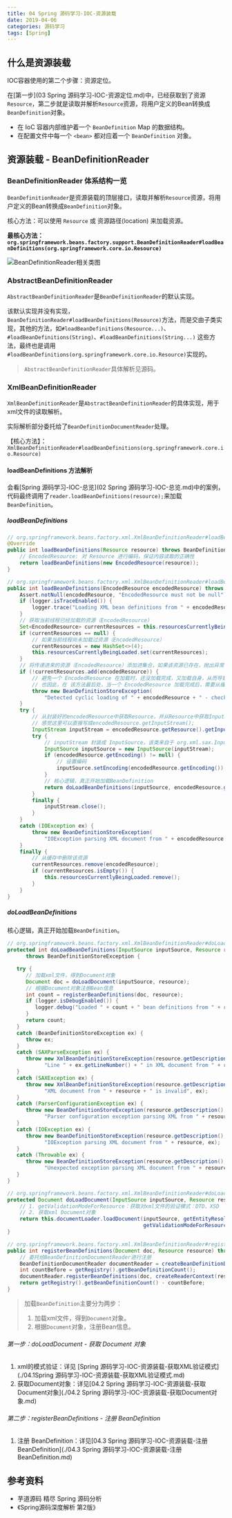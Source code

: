 ```yaml
---
title: 04 Spring 源码学习-IOC-资源装载
date: 2019-04-06
categories: 源码学习
tags: [Spring]
---
```


## 什么是资源装载

IOC容器使用的第二个步骤：资源定位。

在[第一步](03 Spring 源码学习-IOC-资源定位.md)中，已经获取到了资源`Resource`，第二步就是读取并解析`Resource`资源，将用户定义的Bean转换成`BeanDefinition`对象。

- 在 IoC 容器内部维护着一个 `BeanDefinition` Map 的数据结构。
- 在配置文件中每一个 `<bean>` 都对应着一个 `BeanDefinition` 对象。

## 资源装载 - BeanDefinitionReader

### BeanDefinitionReader 体系结构一览

`BeanDefinitionReader`是资源装载的顶层接口，读取并解析`Resource`资源，将用户定义的Bean转换成`BeanDefinition`对象。

核心方法：可以使用 `Resource` 或 资源路径(location) 来加载资源。

**最核心方法：`org.springframework.beans.factory.support.BeanDefinitionReader#loadBeanDefinitions(org.springframework.core.io.Resource)`**

![BeanDefinitionReader相关类图](images/BeanDefinitionReader相关类图.png)



### AbstractBeanDefinitionReader

`AbstractBeanDefinitionReader`是`BeanDefinitionReader`的默认实现。

该默认实现并没有实现，`BeanDefinitionReader#loadBeanDefinitions(Resource)`方法，而是交由子类实现，其他的方法，如`#loadBeanDefinitions(Resource...)`、`#loadBeanDefinitions(String)`、`#loadBeanDefinitions(String...)` 这些方法，最终也是调用`#loadBeanDefinitions(org.springframework.core.io.Resource)`实现的。

> `AbstractBeanDefinitionReader`具体解析见源码。

### XmlBeanDefinitionReader

`XmlBeanDefinitionReader`是`AbstractBeanDefinitionReader`的具体实现，用于xml文件的读取解析。

实际解析部分委托给了`BeanDefinitionDocumentReader`处理。

【核心方法】：`XmlBeanDefinitionReader#loadBeanDefinitions(org.springframework.core.io.Resource)`

#### loadBeanDefinitions 方法解析

会看[Spring 源码学习-IOC-总览](02 Spring 源码学习-IOC-总览.md)中的案例，代码最终调用了`reader.loadBeanDefinitions(resource);`来加载`BeanDefinition`。

##### loadBeanDefinitions

```java
// org.springframework.beans.factory.xml.XmlBeanDefinitionReader#loadBeanDefinitions(org.springframework.core.io.Resource)
@Override
public int loadBeanDefinitions(Resource resource) throws BeanDefinitionStoreException {
    // EncodedResource: 对 Resource 进行编码，保证内容读取的正确性
    return loadBeanDefinitions(new EncodedResource(resource));
}

// org.springframework.beans.factory.xml.XmlBeanDefinitionReader#loadBeanDefinitions(org.springframework.core.io.support.EncodedResource)
public int loadBeanDefinitions(EncodedResource encodedResource) throws BeanDefinitionStoreException {
    Assert.notNull(encodedResource, "EncodedResource must not be null");
    if (logger.isTraceEnabled()) {
        logger.trace("Loading XML bean definitions from " + encodedResource);
    }
    // 获取当前线程已经加载的资源（EncodedResource）
    Set<EncodedResource> currentResources = this.resourcesCurrentlyBeingLoaded.get();
    if (currentResources == null) {
        // 如果当前线程尚未加载过资源（EncodedResource）
        currentResources = new HashSet<>(4);
        this.resourcesCurrentlyBeingLoaded.set(currentResources);
    }
    // 将传递进来的资源（EncodedResource）添加进集合，如果该资源已存在，抛出异常
    if (!currentResources.add(encodedResource)) {
        // 避免一个 EncodedResource 在加载时，还没加载完成，又加载自身，从而导致死循环。
        // 也因此，在 该方法最后处，当一个 EncodedResource 加载完成后，需要从缓存中剔除。
        throw new BeanDefinitionStoreException(
            "Detected cyclic loading of " + encodedResource + " - check your import definitions!");
    }
    try {
        // 从封装好的encodedResource中获取Resource，并从Resource中获取InputStream
        // 感觉这里可以直接写成encodedResource.getInputStream();
        InputStream inputStream = encodedResource.getResource().getInputStream();
        try {
            // inputStream 封装成 InputSource，该类来自于 org.xml.sax.InputSource
            InputSource inputSource = new InputSource(inputStream);
            if (encodedResource.getEncoding() != null) {
                // 设置编码
                inputSource.setEncoding(encodedResource.getEncoding());
            }
            // 核心逻辑，真正开始加载BeanDefinition
            return doLoadBeanDefinitions(inputSource, encodedResource.getResource());
        }
        finally {
            inputStream.close();
        }
    }
    catch (IOException ex) {
        throw new BeanDefinitionStoreException(
            "IOException parsing XML document from " + encodedResource.getResource(), ex);
    }
    finally {
        // 从缓存中删除该资源
        currentResources.remove(encodedResource);
        if (currentResources.isEmpty()) {
            this.resourcesCurrentlyBeingLoaded.remove();
        }
    }
}
```

##### doLoadBeanDefinitions

核心逻辑，真正开始加载`BeanDefinition`。

```java
// org.springframework.beans.factory.xml.XmlBeanDefinitionReader#doLoadBeanDefinitions
protected int doLoadBeanDefinitions(InputSource inputSource, Resource resource)
      throws BeanDefinitionStoreException {

   try {
      // 加载xml文件，得到Document对象
      Document doc = doLoadDocument(inputSource, resource);
      // 根据Document对象注册Bean信息
      int count = registerBeanDefinitions(doc, resource);
      if (logger.isDebugEnabled()) {
         logger.debug("Loaded " + count + " bean definitions from " + resource);
      }
      return count;
   }
   catch (BeanDefinitionStoreException ex) {
      throw ex;
   }
   catch (SAXParseException ex) {
      throw new XmlBeanDefinitionStoreException(resource.getDescription(),
            "Line " + ex.getLineNumber() + " in XML document from " + resource + " is invalid", ex);
   }
   catch (SAXException ex) {
      throw new XmlBeanDefinitionStoreException(resource.getDescription(),
            "XML document from " + resource + " is invalid", ex);
   }
   catch (ParserConfigurationException ex) {
      throw new BeanDefinitionStoreException(resource.getDescription(),
            "Parser configuration exception parsing XML from " + resource, ex);
   }
   catch (IOException ex) {
      throw new BeanDefinitionStoreException(resource.getDescription(),
            "IOException parsing XML document from " + resource, ex);
   }
   catch (Throwable ex) {
      throw new BeanDefinitionStoreException(resource.getDescription(),
            "Unexpected exception parsing XML document from " + resource, ex);
   }
}

// org.springframework.beans.factory.xml.XmlBeanDefinitionReader#doLoadDocument
protected Document doLoadDocument(InputSource inputSource, Resource resource) throws Exception {
    // 1. getValidationModeForResource：获取对xml文件的验证模式：DTD、XSD
	// 2. 获取xml Document对象
    return this.documentLoader.loadDocument(inputSource, getEntityResolver(), this.errorHandler,
                                            getValidationModeForResource(resource), isNamespaceAware());
}

// org.springframework.beans.factory.xml.XmlBeanDefinitionReader#registerBeanDefinitions
public int registerBeanDefinitions(Document doc, Resource resource) throws BeanDefinitionStoreException {
    // 委托给BeanDefinitionDocumentReader进行注册
    BeanDefinitionDocumentReader documentReader = createBeanDefinitionDocumentReader();
    int countBefore = getRegistry().getBeanDefinitionCount();
    documentReader.registerBeanDefinitions(doc, createReaderContext(resource));
    return getRegistry().getBeanDefinitionCount() - countBefore;
}
```

> 加载`BeanDefinition`主要分为两步：
>
> 1. 加载xml文件，得到`Document`对象。
> 2. 根据`Document`对象，注册Bean信息。

###### 第一步：doLoadDocument - 获取 Document 对象

1. xml的模式验证：详见 [Spring 源码学习-IOC-资源装载-获取XML验证模式](./04.1Spring 源码学习-IOC-资源装载-获取XML验证模式.md)
2. 获取Document对象：详见[04.2 Spring 源码学习-IOC-资源装载-获取Document对象](./04.2 Spring 源码学习-IOC-资源装载-获取Document对象.md)

###### 第二步：registerBeanDefinitions - 注册 BeanDefinition

1. 注册 BeanDefinition：详见[04.3 Spring 源码学习-IOC-资源装载-注册BeanDefinition](./04.3 Spring 源码学习-IOC-资源装载-注册BeanDefinition.md)



## 参考资料

- 芋道源码 精尽 Spring 源码分析
- 《Spring源码深度解析 第2版》